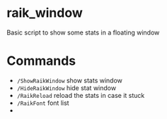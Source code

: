 # raik_window
Basic script to show some stats in a floating window

# Commands
* `/ShowRaikWindow` show stats window
* `/HideRaikWindow` hide stat window
* `/RaikReload` reload the stats in case it stuck
* `/RaikFont` font list
* 

